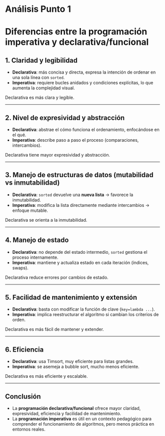 # Análisis Punto 1
# Diferencias entre la programación imperativa y declarativa/funcional

## 1. Claridad y legibilidad
- **Declarativa**: más concisa y directa, expresa la intención de ordenar en una sola línea con `sorted`.
- **Imperativa**: requiere bucles anidados y condiciones explícitas, lo que aumenta la complejidad visual.

Declarativa es más clara y legible.

---

## 2. Nivel de expresividad y abstracción
- **Declarativa**: abstrae el cómo funciona el ordenamiento, enfocándose en el qué.
- **Imperativa**: describe paso a paso el proceso (comparaciones, intercambios).

Declarativa tiene mayor expresividad y abstracción.

---

## 3. Manejo de estructuras de datos (mutabilidad vs inmutabilidad)
- **Declarativa**: `sorted` devuelve una **nueva lista** → favorece la inmutabilidad.
- **Imperativa**: modifica la lista directamente mediante intercambios → enfoque mutable.

Declarativa se orienta a la inmutabilidad.

---

## 4. Manejo de estado
- **Declarativa**: no depende del estado intermedio, `sorted` gestiona el proceso internamente.
- **Imperativa**: mantiene y actualiza estado en cada iteración (índices, swaps).

Declarativa reduce errores por cambios de estado.

---

## 5. Facilidad de mantenimiento y extensión
- **Declarativa**: basta con modificar la función de clave (`key=lambda ...`).
- **Imperativa**: implica reestructurar el algoritmo si cambian los criterios de orden.

Declarativa es más fácil de mantener y extender.

---

## 6. Eficiencia
- **Declarativa**: usa Timsort, muy eficiente para listas grandes.
- **Imperativa**: se asemeja a bubble sort, mucho menos eficiente.

Declarativa es más eficiente y escalable.

---

## Conclusión
- La **programación declarativa/funcional** ofrece mayor claridad, expresividad, eficiencia y facilidad de mantenimiento.  
- La **programación imperativa** es útil en un contexto pedagógico para comprender el funcionamiento de algoritmos, pero menos práctica en entornos reales.  

